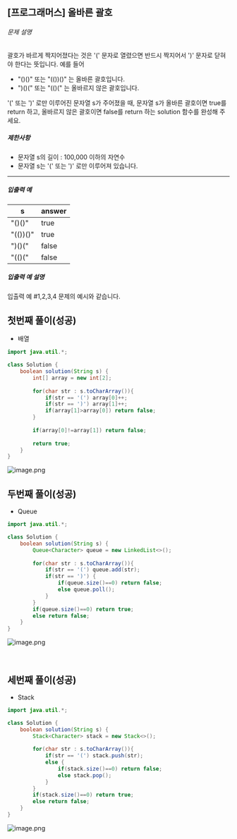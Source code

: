 ## [프로그래머스] 올바른 괄호

###### 문제 설명

괄호가 바르게 짝지어졌다는 것은 '(' 문자로 열렸으면 반드시 짝지어서 ')' 문자로 닫혀야 한다는 뜻입니다. 예를 들어

- "()()" 또는 "(())()" 는 올바른 괄호입니다.
- ")()(" 또는 "(()(" 는 올바르지 않은 괄호입니다.

'(' 또는 ')' 로만 이루어진 문자열 s가 주어졌을 때, 문자열 s가 올바른 괄호이면 true를 return 하고, 올바르지 않은 괄호이면 false를 return 하는 solution 함수를 완성해 주세요.

##### 제한사항

- 문자열 s의 길이 : 100,000 이하의 자연수
- 문자열 s는 '(' 또는 ')' 로만 이루어져 있습니다.

------

##### 입출력 예

| s        | answer |
| -------- | ------ |
| "()()"   | true   |
| "(())()" | true   |
| ")()("   | false  |
| "(()("   | false  |

##### 입출력 예 설명

입출력 예 #1,2,3,4
문제의 예시와 같습니다.



## 첫번째 풀이(성공)
* 배열

```java
import java.util.*;

class Solution {
    boolean solution(String s) {
        int[] array = new int[2];
        
        for(char str : s.toCharArray()){
            if(str == '(') array[0]++;
            if(str == ')') array[1]++;
            if(array[1]>array[0]) return false;
        }
        
        if(array[0]!=array[1]) return false;
        
        return true;
    }
}
```

![image.png](https://blogfiles.pstatic.net/MjAyMzA4MDVfMzYg/MDAxNjkxMjM3MjE1OTAz.E-iqdGavdaCrSjZ43m4XCWypFZHQhN9s9k23pz7L8jYg.ZUqOu1dKKZZcrAg4k2_V-PCBhQtAd4HhDkQfX-OX1twg.PNG.noksm2/image.png?type=w1)



## 두번째 풀이(성공)

* Queue

```java
import java.util.*;

class Solution {
    boolean solution(String s) {
        Queue<Character> queue = new LinkedList<>();
        
        for(char str : s.toCharArray()){
            if(str == '(') queue.add(str);
            if(str == ')') {
                if(queue.size()==0) return false;
                else queue.poll();
            }
        }
        if(queue.size()==0) return true;
        else return false;
    }
}
```

![image.png](https://blogfiles.pstatic.net/MjAyMzA4MDVfMTQg/MDAxNjkxMjM3MTcwNTA0.K4fplAy4BCPewD-yulxzBzQx_WtzMNDPL3zCftumZCcg.d3hbFpLAxkoC3ggfhpCLbuAd-3Qoo4h5a9p5-wBcjWEg.PNG.noksm2/image.png?type=w1)

﻿

## 세번째 풀이(성공)

* Stack

```java
import java.util.*;

class Solution {
    boolean solution(String s) {
        Stack<Character> stack = new Stack<>();
        
        for(char str : s.toCharArray()){
            if(str == '(') stack.push(str);
            else {
                if(stack.size()==0) return false;
                else stack.pop();
            }
        }
        if(stack.size()==0) return true;
        else return false;
    }
}
```

![image.png](https://blogfiles.pstatic.net/MjAyMzA4MDVfODQg/MDAxNjkxMjM3MDI1NDc1.fzMURcBCGsm4BCpKBmYb7KcVIHBzYA7rHjH8pz8jEcUg.PJfflpI46D3SsrgvICuRhnz05200Pd9xhB4K8ww4aqYg.PNG.noksm2/image.png?type=w1)

